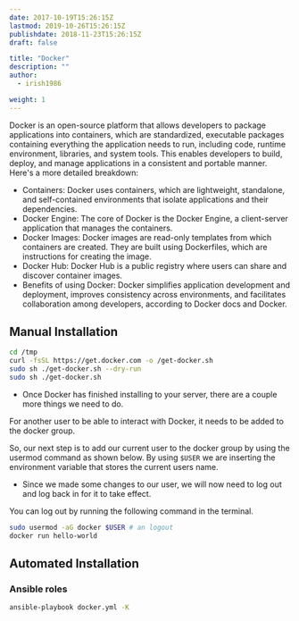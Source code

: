 ```yaml
---
date: 2017-10-19T15:26:15Z
lastmod: 2019-10-26T15:26:15Z
publishdate: 2018-11-23T15:26:15Z
draft: false

title: "Docker"
description: ""
author:
  - irish1986

weight: 1
---
```


Docker is an open-source platform that allows developers to package applications into containers, which are standardized, executable packages containing everything the application needs to run, including code, runtime environment, libraries, and system tools. This enables developers to build, deploy, and manage applications in a consistent and portable manner.
Here's a more detailed breakdown:

- Containers: Docker uses containers, which are lightweight, standalone, and self-contained environments that isolate applications and their dependencies.
- Docker Engine: The core of Docker is the Docker Engine, a client-server application that manages the containers.
- Docker Images: Docker images are read-only templates from which containers are created. They are built using Dockerfiles, which are instructions for creating the image.
- Docker Hub: Docker Hub is a public registry where users can share and discover container images.
- Benefits of using Docker: Docker simplifies application development and deployment, improves consistency across environments, and facilitates collaboration among developers, according to Docker docs and Docker.

## Manual Installation

```bash
cd /tmp
curl -fsSL https://get.docker.com -o /get-docker.sh
sudo sh ./get-docker.sh --dry-run
sudo sh ./get-docker.sh
```

- Once Docker has finished installing to your server, there are a couple more things we need to do.

For another user to be able to interact with Docker, it needs to be added to the docker group.

So, our next step is to add our current user to the docker group by using the usermod command as shown below. By using `$USER` we are inserting the environment variable that stores the current users name.

- Since we made some changes to our user, we will now need to log out and log back in for it to take effect.

You can log out by running the following command in the terminal.

```bash
sudo usermod -aG docker $USER # an logout
docker run hello-world
```

## Automated Installation

### Ansible roles

```bash
ansible-playbook docker.yml -K
```
